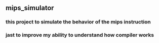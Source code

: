 ## mips_simulator
### this project to simulate the behavior of the mips instruction
### jast to improve my ability to understand how compiler works